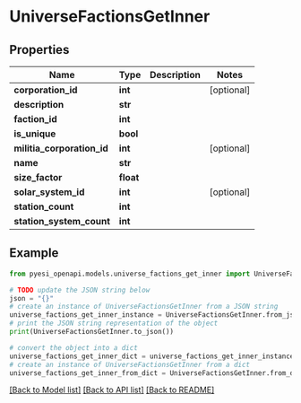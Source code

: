 # UniverseFactionsGetInner


## Properties

Name | Type | Description | Notes
------------ | ------------- | ------------- | -------------
**corporation_id** | **int** |  | [optional] 
**description** | **str** |  | 
**faction_id** | **int** |  | 
**is_unique** | **bool** |  | 
**militia_corporation_id** | **int** |  | [optional] 
**name** | **str** |  | 
**size_factor** | **float** |  | 
**solar_system_id** | **int** |  | [optional] 
**station_count** | **int** |  | 
**station_system_count** | **int** |  | 

## Example

```python
from pyesi_openapi.models.universe_factions_get_inner import UniverseFactionsGetInner

# TODO update the JSON string below
json = "{}"
# create an instance of UniverseFactionsGetInner from a JSON string
universe_factions_get_inner_instance = UniverseFactionsGetInner.from_json(json)
# print the JSON string representation of the object
print(UniverseFactionsGetInner.to_json())

# convert the object into a dict
universe_factions_get_inner_dict = universe_factions_get_inner_instance.to_dict()
# create an instance of UniverseFactionsGetInner from a dict
universe_factions_get_inner_from_dict = UniverseFactionsGetInner.from_dict(universe_factions_get_inner_dict)
```
[[Back to Model list]](../README.md#documentation-for-models) [[Back to API list]](../README.md#documentation-for-api-endpoints) [[Back to README]](../README.md)


